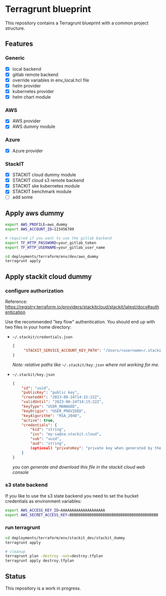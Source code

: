 # Terragrunt blueprint
This repository contains a Terragrunt blueprint with a common project structure.

## Features
### Generic
- [x] local backend
- [x] gitlab remote backend
- [x] override variables in env_local.hcl file
- [x] helm provider
- [x] kubernetes provider
- [x] helm chart module
### AWS
- [x] AWS provider
- [x] AWS dummy module
### Azure
- [x] Azure provider
### StackIT
- [x] STACKIT cloud dummy module
- [x] STACKIT cloud s3 remote backend
- [x] STACKIT ske kubernetes module
- [x] STACKIT benchmark module
- [ ] add some

## Apply aws dummy
```bash
export AWS_PROFILE=aws_dummy
export AWS_ACCOUNT_ID=123456789

# required if you want to use the gitlab backend
export TF_HTTP_PASSWORD=your_gitlab_token
export TF_HTTP_USERNAME=your_gitlab_user_name

cd deployments/terraform/env/dev/aws_dummy
terragrunt apply
```

## Apply stackit cloud dummy
### configure authorization
Reference: https://registry.terraform.io/providers/stackitcloud/stackit/latest/docs#authentication

Use the recommended "key flow" authentication. You should end up with two files in your home directory:

- `~/.stackit/credentials.json`
    ```json
    {
         "STACKIT_SERVICE_ACCOUNT_KEY_PATH": "/Users/<username>/.stackit/key.json"
    }
    ```
    _Note: relative paths like `~/.stackit/key.json` where not working for me._

- `~/.stackit/key.json`
  ```json
  {
      "id": "uuid",
      "publicKey": "public key",
      "createdAt": "2023-08-24T14:15:22Z",
      "validUntil": "2023-08-24T14:15:22Z",
      "keyType": "USER_MANAGED",
      "keyOrigin": "USER_PROVIDED",
      "keyAlgorithm": "RSA_2048",
      "active": true,
      "credentials": {
          "kid": "string",
          "iss": "my-sa@sa.stackit.cloud",
          "sub": "uuid",
          "aud": "string",
          (optional) "privateKey": "private key when generated by the SA service"
      }
  }
  ```
  _you can generate and download this file in the stackit cloud web console_

### s3 state backend
If you like to use the s3 state backend you need to set the bucket credentials as environment variables:
```bash
export AWS_ACCESS_KEY_ID=AAAAAAAAAAAAAAAAAAAA
export AWS_SECRET_ACCESS_KEY=BBBBBBBBBBBBBBBBBBBBBBBBBBBBBBBBBBBBBBBB
```

### run terragrunt
```bash
cd deployments/terraform/env/stackit_dev/stackit_dummy
terragrunt apply

# cleanup
terragrunt plan -destroy -out=destroy.tfplan
terragrunt apply destroy.tfplan
```

## Status
This repository is a work in progress.